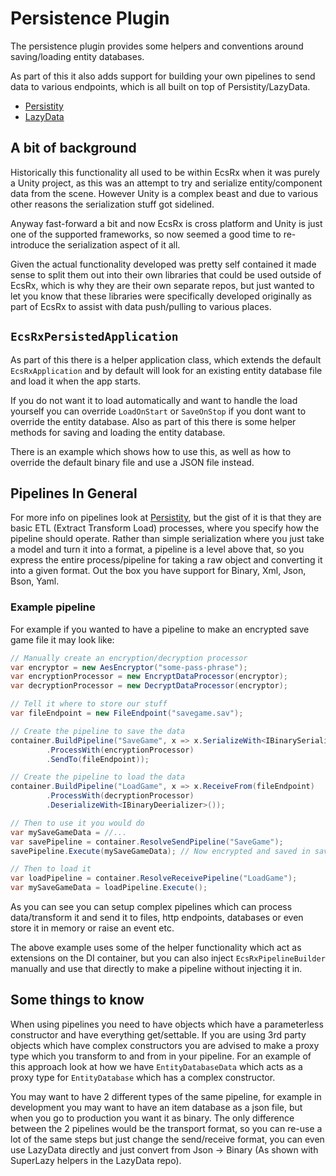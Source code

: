 # Persistence Plugin

The persistence plugin provides some helpers and conventions around saving/loading entity databases.

As part of this it also adds support for building your own pipelines to send data to various endpoints, which is all built on top of Persistity/LazyData.

- [Persistity](https://github.com/grofit/persistity)
- [LazyData](https://github.com/grofit/LazyData)

## A bit of background

Historically this functionality all used to be within EcsRx when it was purely a Unity project, as this was an attempt to try and serialize entity/component data from the scene. However Unity is a complex beast and due to various other reasons the serialization stuff got sidelined.

Anyway fast-forward a bit and now EcsRx is cross platform and Unity is just one of the supported frameworks, so now seemed a good time to re-introduce the serialization aspect of it all.

Given the actual functionality developed was pretty self contained it made sense to split them out into their own libraries that could be used outside of EcsRx, which is why they are their own separate repos, but just wanted to let you know that these libraries were specifically developed originally as part of EcsRx to assist with data push/pulling to various places.

## `EcsRxPersistedApplication`

As part of this there is a helper application class, which extends the default `EcsRxApplication` and by default will look for an existing entity database file and load it when the app starts.

If you do not want it to load automatically and want to handle the load yourself you can override `LoadOnStart` or `SaveOnStop` if you dont want to override the entity database. Also as part of this there is some helper methods for saving and loading the entity database.

There is an example which shows how to use this, as well as how to override the default binary file and use a JSON file instead.

## Pipelines In General

For more info on pipelines look at [Persistity](https://github.com/grofit/persistity), but the gist of it is that they are basic ETL (Extract Transform Load) processes, where you specify how the pipeline should operate. Rather than simple serialization where you just take a model and turn it into a format, a pipeline is a level above that, so you express the entire process/pipeline for taking a raw object and converting it into a given format. Out the box you have support for Binary, Xml, Json, Bson, Yaml.

### Example pipeline 
For example if you wanted to have a pipeline to make an encrypted save game file it may look like:

```csharp
// Manually create an encryption/decryption processor
var encryptor = new AesEncryptor("some-pass-phrase");
var encryptionProcessor = new EncryptDataProcessor(encryptor);
var decryptionProcessor = new DecryptDataProcessor(encryptor);

// Tell it where to store our stuff
var fileEndpoint = new FileEndpoint("savegame.sav");

// Create the pipeline to save the data
container.BuildPipeline("SaveGame", x => x.SerializeWith<IBinarySerializer>()
        .ProcessWith(encryptionProcessor)
        .SendTo(fileEndpoint));

// Create the pipeline to load the data
container.BuildPipeline("LoadGame", x => x.ReceiveFrom(fileEndpoint)
        .ProcessWith(decryptionProcessor)
        .DeserializeWith<IBinaryDeerializer>());

// Then to use it you would do
var mySaveGameData = //...
var savePipeline = container.ResolveSendPipeline("SaveGame");
savePipeline.Execute(mySaveGameData); // Now encrypted and saved in savegame.sav

// Then to load it
var loadPipeline = container.ResolveReceivePipeline("LoadGame");
var mySaveGameData = loadPipeline.Execute();
```

As you can see you can setup complex pipelines which can process data/transform it and send it to files, http endpoints, databases or even store it in memory or raise an event etc.

The above example uses some of the helper functionality which act as extensions on the DI container, but you can also inject `EcsRxPipelineBuilder` manually and use that directly to make a pipeline without injecting it in.

## Some things to know

When using pipelines you need to have objects which have a parameterless constructor and have everything get/settable. If you are using 3rd party objects which have complex constructors you are advised to make a proxy type which you transform to and from in your pipeline. For an example of this approach look at how we have `EntityDatabaseData` which acts as a proxy type for `EntityDatabase` which has a complex constructor.

You may want to have 2 different types of the same pipeline, for example in development you may want to have an item database as a json file, but when you go to production you want it as binary. The only difference between the 2 pipelines would be the transport format, so you can re-use a lot of the same steps but just change the send/receive format, you can even use LazyData directly and just convert from Json -> Binary (As shown with SuperLazy helpers in the LazyData repo).